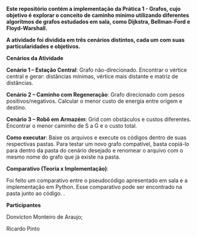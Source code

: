 **Este repositório contém a implementação da Prática 1 - Grafos, cujo objetivo é explorar o conceito de caminho mínimo utilizando diferentes algoritmos de grafos estudados em sala, como Dijkstra, Bellman-Ford e Floyd-Warshall.**

**A atividade foi dividida em três cenários distintos, cada um com suas particularidades e objetivos.**

**Cenários da Atividade**

**Cenário 1 – Estação Central**:
Grafo não-direcionado. Encontrar o vértice central e gerar: distâncias mínimas, vértice mais distante e matriz de distâncias.

**Cenário 2 – Caminho com Regeneração**:
Grafo direcionado com pesos positivos/negativos. Calcular o menor custo de energia entre origem e destino.

**Cenário 3 – Robô em Armazém**:
Grid com obstáculos e custos diferentes. Encontrar o menor caminho de S a G e o custo total.

 **Como executar**:
Baixe os arquivos e execute os códigos dentro de suas respectivas pastas. Para testar um novo grafo compatível, basta copiá-lo para dentro da pasta do cenário desejado e renomear o arquivo com o mesmo nome do grafo que já existe na pasta.

**Comparativo (Teoria x Implementação)**:

Foi feito um comparativo entre o pseudocódigo apresentado em sala e a implementação em Python.
Esse comparativo pode ser encontrado na pasta junto ao código.
.

 **Participantes**

Donvicton Monteiro de Araujo;

Ricardo Pinto
